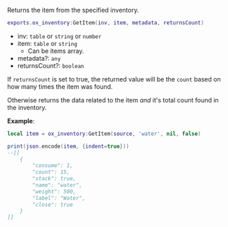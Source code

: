 Returns the item from the specified inventory.

```lua
exports.ox_inventory:GetItem(inv, item, metadata, returnsCount)
```

* inv: `table` or `string` or `number`
* item: `table` or `string`
  * Can be items array.
* metadata?: `any`
* returnsCount?: `boolean`

If `returnsCount` is set to true, the returned value will be the `count` based on
how many times the item was found.

Otherwise returns the data related to the item _and_ it's total count found in the inventory.

**Example**:

```lua
local item = ox_inventory:GetItem(source, 'water', nil, false)

print(json.encode(item, {indent=true}))
--[[
    {
        "consume": 1,
        "count": 15,
        "stack": true,
        "name": "water",
        "weight": 500,
        "label": "Water",
        "close": true
    }
]]
```
